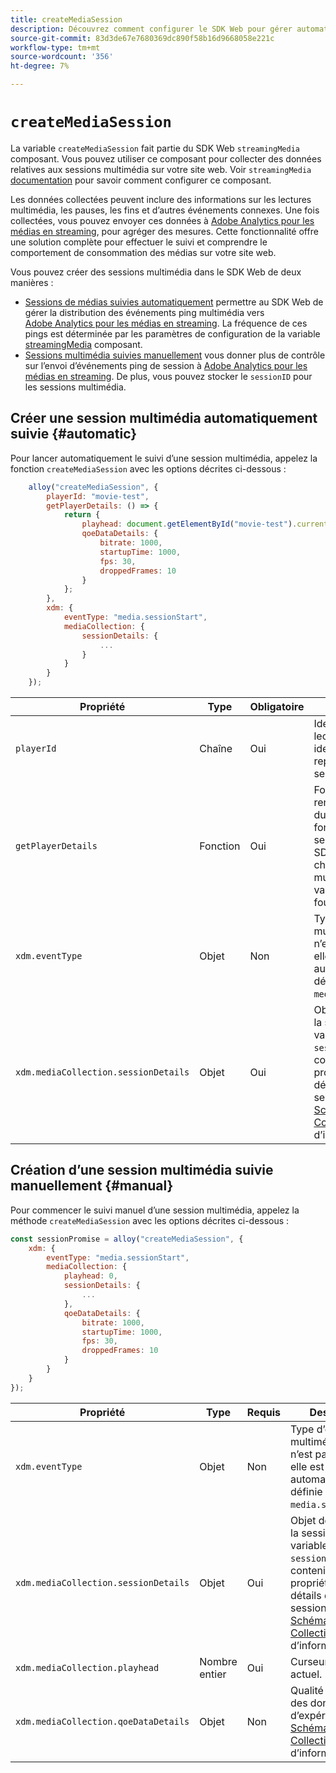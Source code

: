 ```yaml
---
title: createMediaSession
description: Découvrez comment configurer le SDK Web pour gérer automatiquement les sessions multimédia
source-git-commit: 83d3de67e7680369dc890f58b16d9668058e221c
workflow-type: tm+mt
source-wordcount: '356'
ht-degree: 7%

---
```



# `createMediaSession`

La variable `createMediaSession` fait partie du SDK Web `streamingMedia` composant. Vous pouvez utiliser ce composant pour collecter des données relatives aux sessions multimédia sur votre site web. Voir `streamingMedia` [documentation](configure/streamingmedia.md) pour savoir comment configurer ce composant.

Les données collectées peuvent inclure des informations sur les lectures multimédia, les pauses, les fins et d’autres événements connexes. Une fois collectées, vous pouvez envoyer ces données à [Adobe Analytics pour les médias en streaming](https://experienceleague.adobe.com/fr/docs/media-analytics/using/media-overview), pour agréger des mesures. Cette fonctionnalité offre une solution complète pour effectuer le suivi et comprendre le comportement de consommation des médias sur votre site web.

Vous pouvez créer des sessions multimédia dans le SDK Web de deux manières :

* [Sessions de médias suivies automatiquement](#automatic) permettre au SDK Web de gérer la distribution des événements ping multimédia vers [Adobe Analytics pour les médias en streaming](https://experienceleague.adobe.com/fr/docs/media-analytics/using/media-overview). La fréquence de ces pings est déterminée par les paramètres de configuration de la variable [streamingMedia](configure/streamingmedia.md) composant.
* [Sessions multimédia suivies manuellement](#manual) vous donner plus de contrôle sur l’envoi d’événements ping de session à [Adobe Analytics pour les médias en streaming](https://experienceleague.adobe.com/fr/docs/media-analytics/using/media-overview). De plus, vous pouvez stocker le `sessionID` pour les sessions multimédia.

## Créer une session multimédia automatiquement suivie {#automatic}

Pour lancer automatiquement le suivi d’une session multimédia, appelez la fonction `createMediaSession` avec les options décrites ci-dessous :

```javascript
    alloy("createMediaSession", {
        playerId: "movie-test",
        getPlayerDetails: () => {
            return {
                playhead: document.getElementById("movie-test").currentTime,
                qoeDataDetails: {
                    bitrate: 1000,
                    startupTime: 1000,
                    fps: 30,
                    droppedFrames: 10
                }
            };
        },
        xdm: {
            eventType: "media.sessionStart",
            mediaCollection: {
                sessionDetails: {
                    ...
                }
            }
        }
    });
```

| Propriété | Type | Obligatoire | Description |
|---------|----------|---------|---------|
| `playerId` | Chaîne | Oui | Identifiant du lecteur, un identifiant unique représentant la session multimédia. |
| `getPlayerDetails` | Fonction | Oui | Fonction qui renvoie les détails du lecteur. Cette fonction de rappel sera appelée par le SDK Web avant chaque événement multimédia pour la variable `playerId` fourni. |
| `xdm.eventType ` | Objet | Non | Type d’événement multimédia. Si elle n’est pas fournie, elle est automatiquement définie sur `media.sessionStart`. |
| `xdm.mediaCollection.sessionDetails` | Objet | Oui | Objet de détails de la session. La variable `sessionDetails` doit contenir les propriétés des détails de la session. Voir [Schéma Media Collection](../../xdm/data-types/media-collection-details.md) pour plus d’informations. |


## Création d’une session multimédia suivie manuellement {#manual}

Pour commencer le suivi manuel d’une session multimédia, appelez la méthode `createMediaSession` avec les options décrites ci-dessous :

```javascript
const sessionPromise = alloy("createMediaSession", {
    xdm: {
        eventType: "media.sessionStart",
        mediaCollection: {
            playhead: 0,
            sessionDetails: {
                ...
            },
            qoeDataDetails: {
                bitrate: 1000,
                startupTime: 1000,
                fps: 30,
                droppedFrames: 10
            }
        }
    }
});
```

| Propriété | Type | Requis | Description |
|---------|----------|---------|---------|
| `xdm.eventType` | Objet | Non | Type d’événement multimédia. Si elle n’est pas fournie, elle est automatiquement définie sur `media.sessionStart`. |
| `xdm.mediaCollection.sessionDetails` | Objet | Oui | Objet de détails de la session. La variable `sessionDetails` doit contenir les propriétés des détails de la session. Voir [Schéma Media Collection](../../xdm/data-types/media-collection-details.md) pour plus d’informations. |
| `xdm.mediaCollection.playhead` | Nombre entier | Oui | Curseur de lecture actuel. |
| `xdm.mediaCollection.qoeDataDetails` | Objet | Non | Qualité des détails des données d’expérience. Voir [Schéma Media Collection](../../xdm/data-types/media-collection-details.md) pour plus d’informations. |
